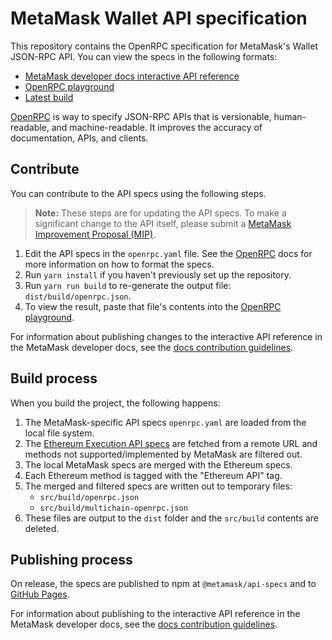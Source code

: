# MetaMask Wallet API specification

This repository contains the OpenRPC specification for MetaMask's Wallet JSON-RPC API.
You can view the specs in the following formats:

- [MetaMask developer docs interactive API reference](https://docs.metamask.io/wallet/reference/json-rpc-api/)
- [OpenRPC playground](https://metamask.github.io/api-playground/api-documentation)
- [Latest build](https://metamask.github.io/api-specs/latest/openrpc.json)

[OpenRPC](https://open-rpc.org/) is way to specify JSON-RPC APIs that is versionable,
human-readable, and machine-readable.
It improves the accuracy of documentation, APIs, and clients.

## Contribute

You can contribute to the API specs using the following steps.

> **Note:** These steps are for updating the API specs.
> To make a significant change to the API itself, please submit a
> [MetaMask Improvement Proposal (MIP)](https://github.com/MetaMask/metamask-improvement-proposals/tree/main).

1. Edit the API specs in the `openrpc.yaml` file.
   See the [OpenRPC](https://open-rpc.org/) docs for more information on how to format the specs.
2. Run `yarn install` if you haven't previously set up the repository.
3. Run `yarn run build` to re-generate the output file: `dist/build/openrpc.json`.
4. To view the result, paste that file's contents into the
   [OpenRPC playground](https://playground.open-rpc.org/).

For information about publishing changes to the interactive API reference in the MetaMask developer
docs, see the
[docs contribution guidelines](https://github.com/MetaMask/metamask-docs/blob/main/CONTRIBUTING.md#update-the-interactive-api-reference).

## Build process

When you build the project, the following happens:

1. The MetaMask-specific API specs `openrpc.yaml` are loaded from the local file system.
2. The [Ethereum Execution API specs](https://github.com/ethereum/execution-apis) are
   fetched from a remote URL and methods not supported/implemented by MetaMask are filtered out.
3. The local MetaMask specs are merged with the Ethereum specs.
4. Each Ethereum method is tagged with the "Ethereum API" tag.
5. The merged and filtered specs are written out to temporary files:
	 - `src/build/openrpc.json`
	 - `src/build/multichain-openrpc.json`
6. These files are output to the `dist` folder and the `src/build` contents are deleted.

## Publishing process

On release, the specs are published to npm at `@metamask/api-specs` and to
[GitHub Pages](https://metamask.github.io/api-specs/latest/metamask-openrpc.json).

For information about publishing to the interactive API reference in the MetaMask developer docs,
see the
[docs contribution guidelines](https://github.com/MetaMask/metamask-docs/blob/main/CONTRIBUTING.md#update-the-interactive-api-reference).
